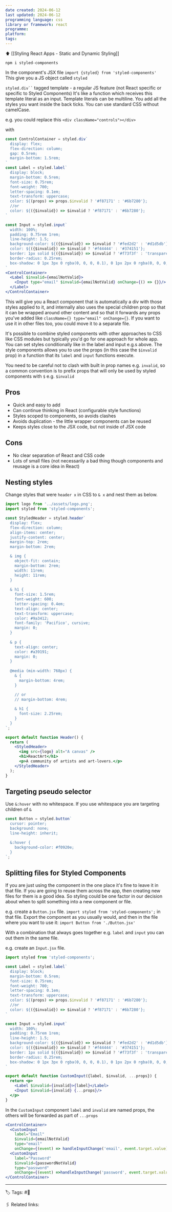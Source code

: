```yaml
---
date created: 2024-06-12
last updated: 2024-06-12
programming language: css
library or framework: react
programme: 
platform: 
tags:
---
```

⬆ [[Styling React Apps - Static and Dynamic Styling]]

`npm i styled-components`

In the component's JSX file
`import {styled} from 'styled-components'`
This give you a JS object called `styled`

` styled.div`` `
tagged template - a regular JS feature (not React specific or specific to Styled Components)
It's like a function which receives this template literal as an input. Template literals can be multiline. You add all the styles you want inside the back ticks. You can use standard CSS without camelCase.

e.g. you could replace this
`<div className="controls"></div>`

with

```jsx
const ControlContainer = styled.div`
  display: flex;
  flex-direction: column;
  gap: 0.5rem;
  margin-bottom: 1.5rem;
`
const Label = styled.label`
  display: block;
  margin-bottom: 0.5rem;
  font-size: 0.75rem;
  font-weight: 700;
  letter-spacing: 0.1em;
  text-transform: uppercase;
  color: ${(props) => props.$invalid ? '#f87171' : '#6b7280'};
  //or
  color: ${({$invalid}) => $invalid ? '#f87171' : '#6b7280'};
`

const Input = styled.input`
  width: 100%;
  padding: 0.75rem 1rem;
  line-height: 1.5;
  background-color: ${({$invalid}) => $invalid ? '#fed2d2' : '#d1d5db'};
  color: ${({$invalid}) => $invalid ? '#f44444' : '#374151'};
  border: 1px solid ${({$invalid}) => $invalid ? '#f73f3f' : 'transparent'};
  border-radius: 0.25rem;
  box-shadow: 0 1px 3px 0 rgba(0, 0, 0, 0.1), 0 1px 2px 0 rgba(0, 0, 0, 0.06);
`
<ControlContainer>
  <Label $invalid={emailNotValid}>
    <Input type="email" $invalid={emailNotValid} onChange={() => {}}/>
  </Label>
</ControlContainer>

```

This will give you a React component that is automatically a div with those styles applied to it, and internally also uses the special children prop so that it can be wrapped around other content and so that it forwards any props you've added like `className={} type="email" onChange={}`. If you want to use it in other files too, you could move it to a separate file.

It's possible to combine styled components with other approaches to CSS like CSS modules but typically you'd go for one approach for whole app. You can set styles conditionally like in the label and input e.g.s above. The style components allows you to use the props (in this case the `$invalid` prop) in a function that its `label` and `input` functions execute.

You need to be careful not to clash with built in prop names e.g. `invalid`, so a common convention is to prefix props that will only be used by styled components with `$` e.g. `$invalid`

## Pros
- Quick and easy to add
- Can continue thinking in React (configurable style functions)
- Styles scoped to components, so avoids clashes
- Avoids duplication - the little wrapper components can be reused
- Keeps styles close to the JSX code, but not inside of JSX code

## Cons 
- No clear separation of React and CSS code
- Lots of small files (not necessarily a bad thing though components and reusage is a core idea in React)

## Nesting styles
Change styles that were `header x` in CSS to `& x` and nest them as below.

```jsx
import logo from '../assets/logo.png';
import styled from 'styled-components';

const StyledHeader = styled.header`
  display: flex;
  flex-direction: column;
  align-items: center;
  justify-content: center;
  margin-top: 2rem;
  margin-bottom: 2rem;

  & img {
    object-fit: contain;
    margin-bottom: 2rem;
    width: 11rem;
    height: 11rem;
  }
  
  & h1 {
    font-size: 1.5rem;
    font-weight: 600;
    letter-spacing: 0.4em;
    text-align: center;
    text-transform: uppercase;
    color: #9a3412;
    font-family: 'Pacifico', cursive;
    margin: 0;
  }
  
  & p {
    text-align: center;
    color: #a39191;
    margin: 0;
  }
  
  @media (min-width: 768px) {
    & {
      margin-bottom: 4rem;
    }

    // or
    // margin-bottom: 4rem;
    
    & h1 {
      font-size: 2.25rem;
    }
  }
`;

export default function Header() {
  return (
    <StyledHeader>
      <img src={logo} alt="A canvas" />
      <h1>ReactArt</h1>
      <p>A community of artists and art-lovers.</p>
    </StyledHeader>
  );
}

```

## Targeting pseudo selector

Use `&:hover` with no whitespace. If you use whitespace you are targeting children of `&`

```jsx
const Button = styled.button`
  cursor: pointer;
  background: none;
  line-height: inherit;

  &:hover {
    background-color: #f0920e;
  }
`;
```

## Splitting files for Styled Components
If you are just using the component in the one place it's fine to leave it in that file. If you are going to reuse them across the app, then creating new files for them is a good idea. 
So styling could be one factor in our decision about when to split something into a new component or file.

e.g. create a `Button.jsx` file. `import styled from 'styled-components';` in that file. Export the component as you usually would, and then in the file where you want to use it:
`import Button from './Button.jsx'`

With a combination that always goes together e.g. `label` and `input` you can out them in the same file.

e.g. create an `Input.jsx` file. 
```jsx
import styled from 'styled-components';

const Label = styled.label`
  display: block;
  margin-bottom: 0.5rem;
  font-size: 0.75rem;
  font-weight: 700;
  letter-spacing: 0.1em;
  text-transform: uppercase;
  color: ${(props) => props.$invalid ? '#f87171' : '#6b7280'};
  //or
  color: ${({$invalid}) => $invalid ? '#f87171' : '#6b7280'};
`

const Input = styled.input`
  width: 100%;
  padding: 0.75rem 1rem;
  line-height: 1.5;
  background-color: ${({$invalid}) => $invalid ? '#fed2d2' : '#d1d5db'};
  color: ${({$invalid}) => $invalid ? '#f44444' : '#374151'};
  border: 1px solid ${({$invalid}) => $invalid ? '#f73f3f' : 'transparent'};
  border-radius: 0.25rem;
  box-shadow: 0 1px 3px 0 rgba(0, 0, 0, 0.1), 0 1px 2px 0 rgba(0, 0, 0, 0.06);
`

export default function CustomInput({label, $invalid, ...props}) {
  return <p>
    <Label $invalid={invalid}>{label}</Label>
    <Input $invalid={invalid} {...props}/>
  </p>
}
```
In the `CustomInput` component `label` and `invalid` are named props, the others will be forwarded as part of `...props`

```jsx
<ControlContainer>
  <CustomInput 
    label="Email"
    $invalid={emailNotValid}
    type="email"
    onChange={(event) => handleInputChange('email', event.target.value)}/>
  <CustomInput 
    label="Password"
    $invalid={passwordNotValid}
    type="password"
    onChange={(event) =>handleInputChange('password', event.target.value)}/>
</ControlContainer>
```


---
🏷 Tags: #🌱

🖇 Related links:

